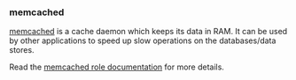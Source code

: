 ### memcached

[memcached](https://memcached.org/) is a cache daemon which keeps its
data in RAM. It can be used by other applications to speed up slow
operations on the databases/data stores.

Read the [memcached role documentation](https://docs.debops.org/en/stable-3.2/ansible/roles/memcached/) for more details.
